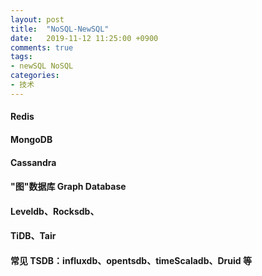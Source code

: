 ```yaml
---
layout: post
title:  "NoSQL-NewSQL"
date:   2019-11-12 11:25:00 +0900
comments: true
tags:
- newSQL NoSQL 
categories:
- 技术
---
```


#### Redis 

#### MongoDB

#### Cassandra

#### "图"数据库 Graph Database
#### Leveldb、Rocksdb、
#### TiDB、Tair
#### 常见 TSDB：influxdb、opentsdb、timeScaladb、Druid 等
